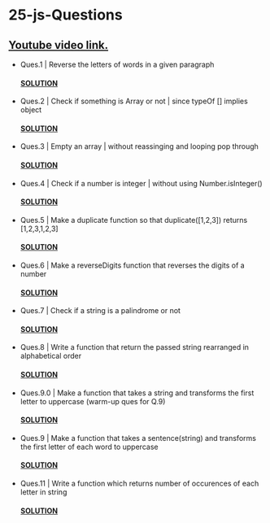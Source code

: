 # 25-js-Questions
## [Youtube video link.](https://youtu.be/qJGR9lLcRc0?si=suEvLO_KwUCaFDJL)

* Ques.1 | Reverse the letters of words in a given paragraph
  #### [SOLUTION](/index.js#L4-L10)

* Ques.2 | Check if something is Array or not | since typeOf [] implies object
  #### [SOLUTION](/index.js#L16-L19)

* Ques.3 | Empty an array | without reassinging and looping pop through
  #### [SOLUTION](/index.js#L25-L28)

* Ques.4 | Check if a number is integer | without using Number.isInteger()
  #### [SOLUTION](/index.js#L34-L39)

* Ques.5 | Make a duplicate function so that duplicate([1,2,3]) returns [1,2,3,1,2,3]
  #### [SOLUTION](/index.js#L45-L49)

* Ques.6 | Make a reverseDigits function that reverses the digits of a number
  #### [SOLUTION](/index.js#L54-L73)

* Ques.7 | Check if a string is a palindrome or not
  #### [SOLUTION](/index.js#L78-L82)

* Ques.8 | Write a function that return the passed string rearranged in alphabetical order
  #### [SOLUTION](/index.js#L88-L91)

* Ques.9.0 | Make a function that takes a string and transforms the first letter to uppercase (warm-up ques for Q.9)
  #### [SOLUTION](/index.js#L97-L102)

* Ques.9 | Make a function that takes a sentence(string) and transforms the first letter of each word to uppercase
  #### [SOLUTION](/index.js#L108-L115)

* Ques.11 | Write a function which returns number of occurences of each letter in string
  #### [SOLUTION](/index.js#L119-L126)
